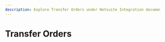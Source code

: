 ```yaml
---
description: Explore Transfer Orders under Netsuite Integration documentation
---
```


# Transfer Orders

